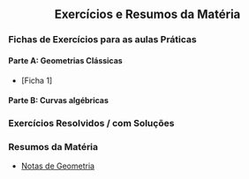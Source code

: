 
<h2 align="center"> Exercícios e Resumos da Matéria</h2>  

### Fichas de Exercícios para as aulas Práticas

#### Parte A: Geometrias Clássicas
- [Ficha 1]

#### Parte B: Curvas algébricas

### Exercícios Resolvidos / com Soluções

<!-- ### Exercícios Adicionais -->

### Resumos da Matéria
- [Notas de Geometria](http://cfloren.wdfiles.com/local--files/livros/Geo.pdf)
